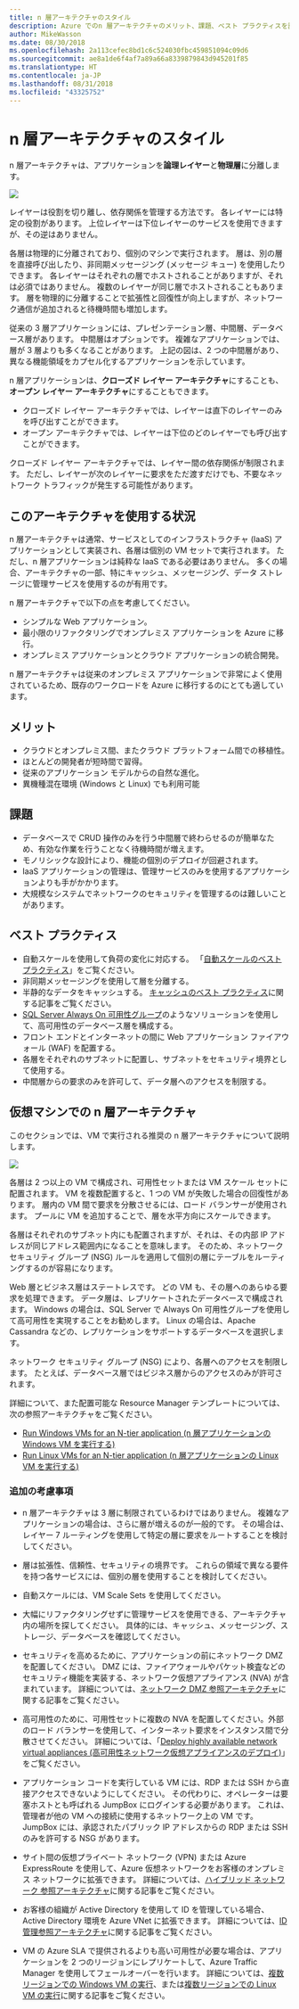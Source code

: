 ```yaml
---
title: n 層アーキテクチャのスタイル
description: Azure でのn 層アーキテクチャのメリット、課題、ベスト プラクティスを説明します
author: MikeWasson
ms.date: 08/30/2018
ms.openlocfilehash: 2a113cefec8bd1c6c524030fbc459851094c09d6
ms.sourcegitcommit: ae8a1de6f4af7a89a66a8339879843d945201f85
ms.translationtype: HT
ms.contentlocale: ja-JP
ms.lasthandoff: 08/31/2018
ms.locfileid: "43325752"
---
```

# <a name="n-tier-architecture-style"></a>n 層アーキテクチャのスタイル

n 層アーキテクチャは、アプリケーションを**論理レイヤー**と**物理層**に分離します。 

![](./images/n-tier-logical.svg)

レイヤーは役割を切り離し、依存関係を管理する方法です。 各レイヤーには特定の役割があります。 上位レイヤーは下位レイヤーのサービスを使用できますが、その逆はありません。 

各層は物理的に分離されており、個別のマシンで実行されます。 層は、別の層を直接呼び出したり、非同期メッセージング (メッセージ キュー) を使用したりできます。 各レイヤーはそれぞれの層でホストされることがありますが、それは必須ではありません。 複数のレイヤーが同じ層でホストされることもあります。 層を物理的に分離することで拡張性と回復性が向上しますが、ネットワーク通信が追加されると待機時間も増加します。 

従来の 3 層アプリケーションには、プレゼンテーション層、中間層、データベース層があります。 中間層はオプションです。 複雑なアプリケーションでは、層が 3 層よりも多くなることがあります。 上記の図は、2 つの中間層があり、異なる機能領域をカプセル化するアプリケーションを示しています。 

n 層アプリケーションは、**クローズド レイヤー アーキテクチャ**にすることも、**オープン レイヤー アーキテクチャ**にすることもできます。

- クローズド レイヤー アーキテクチャでは、レイヤーは直下のレイヤーのみを呼び出すことができます。 
- オープン アーキテクチャでは、レイヤーは下位のどのレイヤーでも呼び出すことができます。 

クローズド レイヤー アーキテクチャでは、レイヤー間の依存関係が制限されます。 ただし、レイヤーが次のレイヤーに要求をただ渡すだけでも、不要なネットワーク トラフィックが発生する可能性があります。 

## <a name="when-to-use-this-architecture"></a>このアーキテクチャを使用する状況

n 層アーキテクチャは通常、サービスとしてのインフラストラクチャ (IaaS) アプリケーションとして実装され、各層は個別の VM セットで実行されます。 ただし、n 層アプリケーションは純粋な IaaS である必要はありません。 多くの場合、アーキテクチャの一部、特にキャッシュ、メッセージング、データ ストレージに管理サービスを使用するのが有用です。

n 層アーキテクチャで以下の点を考慮してください。

- シンプルな Web アプリケーション。 
- 最小限のリファクタリングでオンプレミス アプリケーションを Azure に移行。
- オンプレミス アプリケーションとクラウド アプリケーションの統合開発。

n 層アーキテクチャは従来のオンプレミス アプリケーションで非常によく使用されているため、既存のワークロードを Azure に移行するのにとても適しています。

## <a name="benefits"></a>メリット

- クラウドとオンプレミス間、またクラウド プラットフォーム間での移植性。
- ほとんどの開発者が短時間で習得。
- 従来のアプリケーション モデルからの自然な進化。
- 異機種混在環境 (Windows と Linux) でも利用可能

## <a name="challenges"></a>課題

- データベースで CRUD 操作のみを行う中間層で終わらせるのが簡単なため、有効な作業を行うことなく待機時間が増えます。 
- モノリシックな設計により、機能の個別のデプロイが回避されます。
- IaaS アプリケーションの管理は、管理サービスのみを使用するアプリケーションよりも手がかかります。 
- 大規模なシステムでネットワークのセキュリティを管理するのは難しいことがあります。

## <a name="best-practices"></a>ベスト プラクティス

- 自動スケールを使用して負荷の変化に対応する。 「[自動スケールのベスト プラクティス][autoscaling]」をご覧ください。
- 非同期メッセージングを使用して層を分離する。
- 半静的なデータをキャッシュする。 [キャッシュのベスト プラクティス][caching]に関する記事をご覧ください。
- [SQL Server Always On 可用性グループ][sql-always-on]のようなソリューションを使用して、高可用性のデータベース層を構成する。
- フロント エンドとインターネットの間に Web アプリケーション ファイアウォール (WAF) を配置する。
- 各層をそれぞれのサブネットに配置し、サブネットをセキュリティ境界として使用する。 
- 中間層からの要求のみを許可して、データ層へのアクセスを制限する。

## <a name="n-tier-architecture-on-virtual-machines"></a>仮想マシンでの n 層アーキテクチャ

このセクションでは、VM で実行される推奨の n 層アーキテクチャについて説明します。 

![](./images/n-tier-physical.png)

各層は 2 つ以上の VM で構成され、可用性セットまたは VM スケール セットに配置されます。 VM を複数配置すると、1 つの VM が失敗した場合の回復性があります。 層内の VM 間で要求を分散させるには、ロード バランサーが使用されます。 プールに VM を追加することで、層を水平方向にスケールできます。 

各層はそれぞれのサブネット内にも配置されますが、それは、その内部 IP アドレスが同じアドレス範囲内になることを意味します。 そのため、ネットワーク セキュリティ グループ (NSG) ルールを適用して個別の層にテーブルをルーティングするのが容易になります。

Web 層とビジネス層はステートレスです。 どの VM も、その層へのあらゆる要求を処理できます。 データ層は、レプリケートされたデータベースで構成されます。 Windows の場合は、SQL Server で Always On 可用性グループを使用して高可用性を実現することをお勧めします。 Linux の場合は、Apache Cassandra などの、レプリケーションをサポートするデータベースを選択します。 

ネットワーク セキュリティ グループ (NSG) により、各層へのアクセスを制限します。 たとえば、データベース層ではビジネス層からのアクセスのみが許可されます。

詳細について、また配置可能な Resource Manager テンプレートについては、次の参照アーキテクチャをご覧ください。

- [Run Windows VMs for an N-tier application (n 層アプリケーションの Windows VM を実行する)][n-tier-windows]
- [Run Linux VMs for an N-tier application (n 層アプリケーションの Linux VM を実行する)][n-tier-linux]

### <a name="additional-considerations"></a>追加の考慮事項

- n 層アーキテクチャは 3 層に制限されているわけではありません。 複雑なアプリケーションの場合は、さらに層が増えるのが一般的です。 その場合は、レイヤー 7 ルーティングを使用して特定の層に要求をルートすることを検討してください。

- 層は拡張性、信頼性、セキュリティの境界です。 これらの領域で異なる要件を持つ各サービスには、個別の層を使用することを検討してください。

- 自動スケールには、VM Scale Sets を使用してください。

- 大幅にリファクタリングせずに管理サービスを使用できる、アーキテクチャ内の場所を探してください。 具体的には、キャッシュ、メッセージング、ストレージ、データベースを確認してください。 

- セキュリティを高めるために、アプリケーションの前にネットワーク DMZ を配置してください。 DMZ には、ファイアウォールやパケット検査などのセキュリティ機能を実装する、ネットワーク仮想アプライアンス (NVA) が含まれています。 詳細については、[ネットワーク DMZ 参照アーキテクチャ][dmz]に関する記事をご覧ください。

- 高可用性のために、可用性セットに複数の NVA を配置してください。外部のロード バランサーを使用して、インターネット要求をインスタンス間で分散させてください。 詳細については、「[Deploy highly available network virtual appliances (高可用性ネットワーク仮想アプライアンスのデプロイ)][ha-nva]」をご覧ください。

- アプリケーション コードを実行している VM には、RDP または SSH から直接アクセスできないようにしてください。 その代わりに、オペレーターは要塞ホストとも呼ばれる JumpBox にログインする必要があります。 これは、管理者が他の VM への接続に使用するネットワーク上の VM です。 JumpBox には、承認されたパブリック IP アドレスからの RDP または SSH のみを許可する NSG があります。

- サイト間の仮想プライベート ネットワーク (VPN) または Azure ExpressRoute を使用して、Azure 仮想ネットワークをお客様のオンプレミス ネットワークに拡張できます。 詳細については、[ハイブリッド ネットワーク 参照アーキテクチャ][hybrid-network]に関する記事をご覧ください。

- お客様の組織が Active Directory を使用して ID を管理している場合、Active Directory 環境を Azure VNet に拡張できます。 詳細については、[ID 管理参照アーキテクチャ][identity]に関する記事をご覧ください。

- VM の Azure SLA で提供されるよりも高い可用性が必要な場合は、アプリケーションを 2 つのリージョンにレプリケートして、Azure Traffic Manager を使用してフェールオーバーを行います。 詳細については、[複数リージョンでの Windows VM の実行][ multiregion-windows]、または[複数リージョンでの Linux VM の実行][multiregion-linux]に関する記事をご覧ください。

[autoscaling]: ../../best-practices/auto-scaling.md
[caching]: ../../best-practices/caching.md
[dmz]: ../../reference-architectures/dmz/index.md
[ha-nva]: ../../reference-architectures/dmz/nva-ha.md
[hybrid-network]: ../../reference-architectures/hybrid-networking/index.md
[identity]: ../../reference-architectures/identity/index.md
[multiregion-linux]: ../../reference-architectures/virtual-machines-linux/multi-region-application.md
[multiregion-windows]: ../../reference-architectures/virtual-machines-windows/multi-region-application.md
[n-tier-linux]: ../../reference-architectures/virtual-machines-linux/n-tier.md
[n-tier-windows]: ../../reference-architectures/virtual-machines-windows/n-tier.md
[sql-always-on]: /sql/database-engine/availability-groups/windows/always-on-availability-groups-sql-server